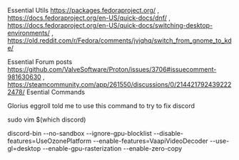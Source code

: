 Essential Utils
https://packages.fedoraproject.org/ ,
https://docs.fedoraproject.org/en-US/quick-docs/dnf/  ,
https://docs.fedoraproject.org/en-US/quick-docs/switching-desktop-environments/  ,
https://old.reddit.com/r/Fedora/comments/jvjqhq/switch_from_gnome_to_kde/

Essential Forum posts
https://github.com/ValveSoftware/Proton/issues/3706#issuecomment-981630630  ,
https://steamcommunity.com/app/261550/discussions/0/2144217924392222478/
Esential Commands
 
Glorius eggroll told me to use this command to try to fix discord

sudo vim $(which discord)

discord-bin --no-sandbox --ignore-gpu-blocklist --disable-features=UseOzonePlatform 
--enable-features=VaapiVideoDecoder --use-gl=desktop --enable-gpu-rasterization --enable-zero-copy
